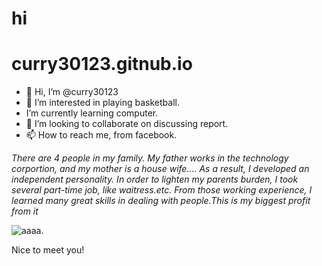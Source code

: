 # hi





# curry30123.gitnub.io
* 👋 Hi, I’m @curry30123 
* 👀 I’m interested in playing basketball. 
* I’m currently learning computer.
* 💞️ I’m looking to collaborate on discussing report.
* 📫 How to reach me, from facebook.

*There are 4 people in my family. My father works in the technology corportion, and my mother is a house wife…. As a result, I developed an independent personality. In order to lighten my parents burden, I took several part-time job, like waitress.etc. From those working experience, I learned many great skills in dealing with people.This is my biggest profit from it*

![aaaa.](https://tse4.mm.bing.net/th?id=OIP.lHEb0Ax8nPdrMKMlOaZ81AHaNK&pid=Api&P=0&w=300&h=300)

Nice to meet you!


